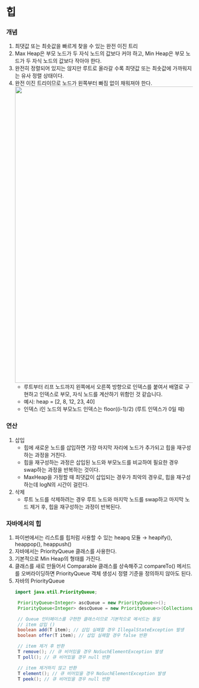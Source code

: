 # 힙
### 개념
1. 최댓값 또는 최솟값을 빠르게 찾을 수 있는 완전 이진 트리
2. Max Heap은 부모 노드가 두 자식 노드의 값보다 커야 하고, Min Heap은 부모 노드가 두 자식 노드의 값보다 작아야 한다.
3. 완전히 정렬되어 있지는 않지만 루트로 올라갈 수록 최댓값 또는 최솟값에 가까워지는 유사 정렬 상태이다.
4. 완전 이진 트리이므로 노드가 왼쪽부터 빠짐 없이 채워져야 한다.
    <img src="https://github.com/lizuAg/Algorithm-high/assets/87467801/4aed46aa-b957-40a8-a252-9a880b1a9baf" width=800>
    * 루트부터 리프 노드까지 왼쪽에서 오른쪽 방향으로 인덱스를 붙여서 배열로 구현하고 인덱스로 부모, 자식 노드를 계산하기 위함인 것 같습니다.
    * 예시: heap = [2, 8, 12, 23, 40]
    * 인덱스 i인 노드의 부모노드 인덱스는 floor((i-1)/2) (루트 인덱스가 0일 때)

### 연산
1. 삽입
   - 힙에 새로운 노드를 삽입하면 가장 마지막 자리에 노드가 추가되고 힙을 재구성하는 과정을 거친다.
   - 힙을 재구성하는 과정은 삽입된 노드와 부모노드를 비교하여 필요한 경우 swap하는 과정을 반복하는 것이다.
   - MaxHeap을 가정할 때 최댓값이 삽입되는 경우가 최악의 경우로, 힙을 재구성하는데 logN의 시간이 걸린다.
2. 삭제
   - 루트 노드를 삭제하려는 경우 루트 노드와 마지막 노드를 swap하고 마지막 노드 제거 후, 힙을 재구성하는 과정이 반복된다.

### 자바에서의 힙
1. 파이썬에서는 리스트를 힙처럼 사용할 수 있는 heapq 모듈 → heapify(), heappop(), heappush()
2. 자바에서는 PriorityQueue 클래스를 사용한다.
3. 기본적으로 Min Heap의 형태를 가진다.
4. 클래스를 새로 만들어서 Comparable 클래스를 상속해주고 compareTo() 메서드를 오버라이딩하면 PriorityQueue 객체 생성시 정렬 기준을 정의하지 않아도 된다.
5. 자바의 PriorityQueue
   ```java
   import java.util.PriorityQueue;

    PriorityQueue<Integer> ascQueue = new PriorityQueue<>();
    PriorityQueue<Integer> descQueue = new PriorityQueue<>(Collections.reverseOrder());

    // Queue 인터페이스를 구현한 클래스이므로 기본적으로 메서드는 동일
    // item 삽입 ()
    boolean add(T item); // 삽입 실패할 경우 IllegalStateException 발생
    boolean offer(T item); // 삽입 실패할 경우 false 반환

    // item 제거 후 반환
    T remove(); // 큐 비어있을 경우 NoSuchElementException 발생
    T poll(); // 큐 비어있을 경우 null 반환

    // item 제거하지 않고 반환
    T element(); // 큐 비어있을 경우 NoSuchElementException 발생
    T peek(); // 큐 비어있을 경우 null 반환
   ```
   
